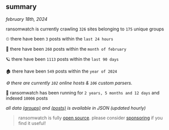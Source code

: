 
## summary
_february 18th, 2024_

ransomwatch is currently crawling `326` sites belonging to `175` unique groups

⏲ there have been `3` posts within the `last 24 hours`

🦈 there have been `260` posts within the `month of february`

🪐 there have been `1113` posts within the `last 90 days`

🏚 there have been `549` posts within the `year of 2024`

_⚙️ there are currently `102` online hosts & `106` custom parsers._

🦕 ransomwatch has been running for `2 years, 5 months and 12 days` and indexed `10006` posts

_all data  [(groups)](http://ransomwhat.telemetry.ltd/groups) and [(posts)](http://ransomwhat.telemetry.ltd/posts) is available in JSON (updated hourly)_

> ransomwatch is fully [open source](https://github.com/joshhighet/ransomwatch#ransomwatch--). please consider [sponsoring](https://github.com/sponsors/joshhighet) if you find it useful!
